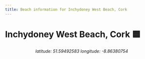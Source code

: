 ```yaml
---
title: Beach information for Inchydoney West Beach, Cork
---
```

# Inchydoney West Beach, Cork 🟦

<div align="center"><i>latitude: 51.59492583 longitude: -8.86380754</i></div>